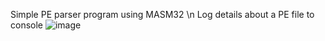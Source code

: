 Simple PE parser program using MASM32 \n
Log details about a PE file to console
![image](https://github.com/vuquanganh77/PE_parser/assets/55951091/35da144f-d622-4346-a614-6cacb8301a4c)
